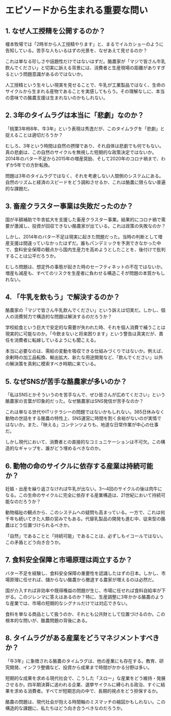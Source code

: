 # エピソードから生まれる重要な問い

## 1. なぜ人工授精を公開するのか？

榎本牧場では「2時半から人工授精やります」と、まるでイルカショーのように告知している。苦手な人もいるはずの光景を、なぜあえて見せるのか？

これは単なる珍しさや話題性だけではないはずだ。酪農家が「マジで皆さん牛乳飲んでください」と切実に訴える背景には、消費者と生産現場の距離がありすぎるという問題意識があるのではないか。

人工授精という生々しい現実を見せることで、牛乳が工業製品ではなく、生命のサイクルから生まれる産物であることを実感してもらう。その理解なしに、本当の意味での酪農支援は生まれないのかもしれない。

## 2. 3年のタイムラグは本当に「悲劇」なのか？

「桃栗3年柿8年、牛3年」という表現は秀逸だが、このタイムラグを「悲劇」と捉えることは適切だろうか？

むしろ、3年という時間は自然の摂理であり、それ自体は悲劇でも何でもない。真の悲劇は、この自然のサイクルを無視した短期的な政策決定ではないか。2014年のバター不足から2015年の増産奨励、そして2020年のコロナ禍まで、わずか5年での方針転換。

問題は3年のタイムラグではなく、それを考慮しない人間側のシステムにある。自然のリズムと経済のスピードをどう調和させるか、これは酪農に限らない普遍的な課題だ。

## 3. 畜産クラスター事業は失敗だったのか？

国が半額補助で牛舎拡大を支援した畜産クラスター事業。結果的にコロナ禍で需要が激減し、投資が回収できない酪農家が出ている。これは政策の失敗なのか？

しかし、2014年のバター不足は現実に起きた問題だった。当時の判断として増産支援は間違っていなかったはずだ。誰もパンデミックを予測できなかった中で、食料安全保障の観点から国内生産力を高めようとしたことを、後付けで批判することは公平だろうか。

むしろ問題は、想定外の事態が起きた時のセーフティネットの不在ではないか。増産も減産も、すべてのリスクを生産者に負わせる構造こそが問題の本質かもしれない。

## 4. 「牛乳を飲もう」で解決するのか？

酪農家の「マジで皆さん牛乳飲んでください」という訴えは切実だ。しかし、個人の消費努力で構造的な問題は解決するのだろうか？

学校給食という巨大で安定的な需要が失われた時、それを個人消費で補うことは現実的に可能なのか。「今飲まないと将来困ります」という警告は真実だが、責任を消費者に転嫁しているようにも聞こえる。

本当に必要なのは、需給の変動を吸収できる仕組みづくりではないか。例えば、余剰時の加工品転換、輸出拡大、新たな用途開発など、「飲んでください」以外の解決策を真剣に模索すべき時期に来ている。

## 5. なぜSNSが苦手な酪農家が多いのか？

「私はSNSとかそういうのを苦手なんで、ぜひ皆さんが広めてください」という酪農家の言葉が印象的だった。なぜ酪農家はSNS発信が苦手なのか？

これは単なる世代やITリテラシーの問題ではないかもしれない。365日休みなく動物の世話をする酪農の特性上、SNS運営に時間を割く余裕がないのが実情ではないか。また、「映える」コンテンツよりも、地道な日常作業が中心の仕事だ。

しかし現代において、消費者との直接的なコミュニケーションは不可欠。この構造的なギャップを、誰がどう埋めるべきなのか。

## 6. 動物の命のサイクルに依存する産業は持続可能か？

妊娠・出産を繰り返さなければ牛乳が出ない。3〜4回のサイクルの後は肉牛になる。この生命のサイクルに完全に依存する産業構造は、21世紀において持続可能なのだろうか？

動物福祉の観点から、このシステムへの疑問も高まっている。一方で、これは何千年も続いてきた人類の営みでもある。代替乳製品の開発も進む中、従来型の酪農はどう位置づけられるべきか。

「自然」であることと「持続可能」であることは、必ずしもイコールではない。この矛盾とどう向き合うか。

## 7. 食料安全保障と市場原理は両立するか？

バター不足を経験し、食料安全保障の重要性を認識したはずの日本。しかし、市場原理に任せれば、儲からない酪農から撤退する農家が増えるのは必然だ。

国が介入すれば非効率や既得権益の問題が生じ、市場に任せれば食料自給率が下がる。このジレンマに答えはあるのか？特に、生産調整に3年かかる酪農のような産業では、市場の短期的なシグナルだけでは対応できない。

食料を単なる商品として扱うのか、それとも公共財として位置づけるのか。この根本的な問いが、酪農問題の背後にある。

## 8. タイムラグがある産業をどうマネジメントすべきか？

「牛3年」に象徴される酪農のタイムラグは、他の産業にも存在する。教育、研究開発、インフラ整備など、投資から成果まで時間がかかる分野は多い。

短期的な成果を求める現代社会で、こうした「スロー」な産業をどう維持・発展させるか。四半期決算に追われる企業、選挙サイクルに縛られる政治、すぐに結果を求める消費者。すべてが短期志向の中で、長期的視点をどう担保するか。

酪農の問題は、現代社会が抱える時間軸のミスマッチの縮図かもしれない。この構造的な課題に、私たちはどう向き合うべきなのだろうか。